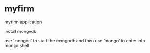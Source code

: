 myfirm
======

myfirm application

install mongodb

use 'mongod' to start the mongodb and then use 'mongo' to enter into mongo shell